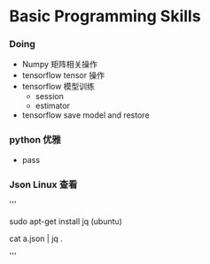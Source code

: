 # Basic Programming Skills

### Doing
+ Numpy 矩阵相关操作
+ tensorflow tensor 操作
+ tensorflow 模型训练
    + session
    + estimator
+ tensorflow save model and restore

### python 优雅

+ pass

### Json Linux  查看

'''

sudo apt-get install jq (ubuntu)

cat a.json | jq .

'''